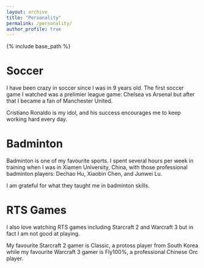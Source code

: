 ```yaml
---
layout: archive
title: "Personality"
permalink: /personality/
author_profile: true
---
```


{% include base_path %}

Soccer
=====
I have been crazy in soccer since I was in 9 years old. The first soccer game I watched was a prelimier league game: Chelsea vs Arsenal but after that I became a fan of Manchester United.

Cristiano Ronaldo is my idol, and his success encourages me to keep working hard every day.

Badminton
=====
Badminton is one of my favourite sports. I spent several hours per week in training when I was in Xiamen University, China, with those professional badminton players:
Dechao Hu, Xiaobin Chen, and Junwei Lu.

I am grateful for what they taught me in badminton skills.

RTS Games
=====
I also love watching RTS games including Starcraft 2 and Warcraft 3 but in fact I am not good at playing.

My favourite Starcraft 2 gamer is Classic, a protoss player from South Korea while my favourite Warcraft 3 gamer is Fly100%, a professional Chinese Orc player.
